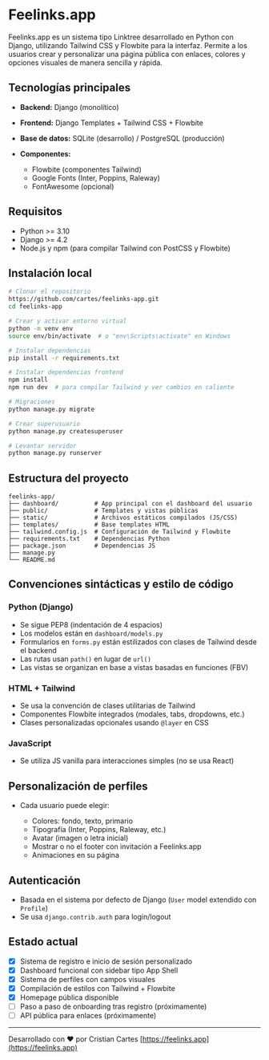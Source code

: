 # Feelinks.app

Feelinks.app es un sistema tipo Linktree desarrollado en Python con Django, utilizando Tailwind CSS y Flowbite para la interfaz. Permite a los usuarios crear y personalizar una página pública con enlaces, colores y opciones visuales de manera sencilla y rápida.

## Tecnologías principales

* **Backend:** Django (monolítico)
* **Frontend:** Django Templates + Tailwind CSS + Flowbite
* **Base de datos:** SQLite (desarrollo) / PostgreSQL (producción)
* **Componentes:**

  * Flowbite (componentes Tailwind)
  * Google Fonts (Inter, Poppins, Raleway)
  * FontAwesome (opcional)

## Requisitos

* Python >= 3.10
* Django >= 4.2
* Node.js y npm (para compilar Tailwind con PostCSS y Flowbite)

## Instalación local

```bash
# Clonar el repositorio
https://github.com/cartes/feelinks-app.git
cd feelinks-app

# Crear y activar entorno virtual
python -m venv env
source env/bin/activate  # o "env\Scripts\activate" en Windows

# Instalar dependencias
pip install -r requirements.txt

# Instalar dependencias frontend
npm install
npm run dev  # para compilar Tailwind y ver cambios en caliente

# Migraciones
python manage.py migrate

# Crear superusuario
python manage.py createsuperuser

# Levantar servidor
python manage.py runserver
```

## Estructura del proyecto

```
feelinks-app/
├── dashboard/          # App principal con el dashboard del usuario
├── public/             # Templates y vistas públicas
├── static/             # Archivos estáticos compilados (JS/CSS)
├── templates/          # Base templates HTML
├── tailwind.config.js  # Configuración de Tailwind y Flowbite
├── requirements.txt    # Dependencias Python
├── package.json        # Dependencias JS
├── manage.py
└── README.md
```

## Convenciones sintácticas y estilo de código

### Python (Django)

* Se sigue PEP8 (indentación de 4 espacios)
* Los modelos están en `dashboard/models.py`
* Formularios en `forms.py` están estilizados con clases de Tailwind desde el backend
* Las rutas usan `path()` en lugar de `url()`
* Las vistas se organizan en base a vistas basadas en funciones (FBV)

### HTML + Tailwind

* Se usa la convención de clases utilitarias de Tailwind
* Componentes Flowbite integrados (modales, tabs, dropdowns, etc.)
* Clases personalizadas opcionales usando `@layer` en CSS

### JavaScript

* Se utiliza JS vanilla para interacciones simples (no se usa React)

## Personalización de perfiles

* Cada usuario puede elegir:

  * Colores: fondo, texto, primario
  * Tipografía (Inter, Poppins, Raleway, etc.)
  * Avatar (imagen o letra inicial)
  * Mostrar o no el footer con invitación a Feelinks.app
  * Animaciones en su página

## Autenticación

* Basada en el sistema por defecto de Django (`User` model extendido con `Profile`)
* Se usa `django.contrib.auth` para login/logout

## Estado actual

* [x] Sistema de registro e inicio de sesión personalizado
* [x] Dashboard funcional con sidebar tipo App Shell
* [x] Sistema de perfiles con campos visuales
* [x] Compilación de estilos con Tailwind + Flowbite
* [x] Homepage pública disponible
* [ ] Paso a paso de onboarding tras registro (próximamente)
* [ ] API pública para enlaces (próximamente)

---

Desarrollado con ❤️ por Cristian Cartes
[https://feelinks.app](https://feelinks.app)
